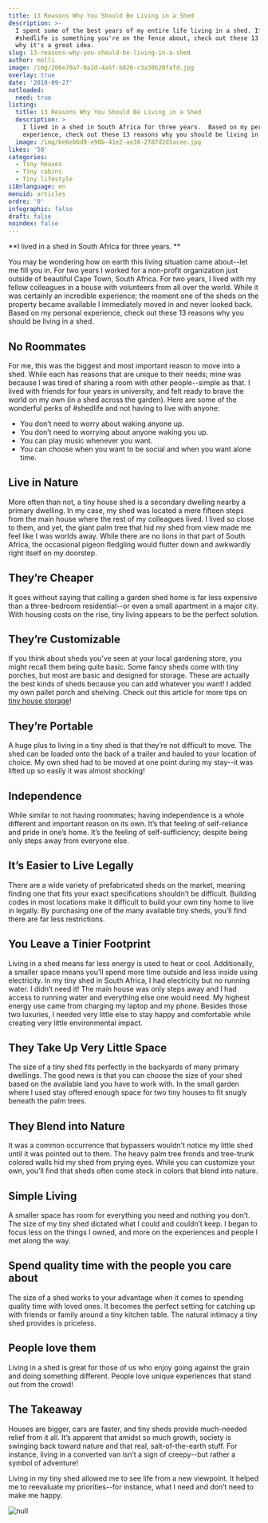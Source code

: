 ```yaml
---
title: 13 Reasons Why You Should Be Living in a Shed
description: >-
  I spent some of the best years of my entire life living in a shed. If
  #shedlife is something you're on the fence about, check out these 13 reasons
  why it's a great idea. 
slug: 13-reasons-why-you-should-be-living-in-a-shed
author: molli
image: /img/206e70a7-0a2d-4a5f-b826-c3a30b20fafd.jpg
overlay: true
date: '2018-09-27'
notloaded:
  need: true
listing:
  title: 13 Reasons Why You Should Be Living in a Shed
  description: >
    I lived in a shed in South Africa for three years.  Based on my personal
    experience, check out these 13 reasons why you should be living in a shed.
  image: /img/be6eb6d9-e90b-41e2-ae38-2f87d2d5acee.jpg
likes: '58'
categories:
  - Tiny houses
  - Tiny cabins
  - Tiny lifestyle
i18nlanguage: en
menuid: articles
ordre: '0'
infographic: false
draft: false
noindex: false
---
```

**I lived in a shed in South Africa for three years. **

You may be wondering how on earth this living situation came about--let me fill you in. For two years I worked for a non-profit organization just outside of beautiful Cape Town, South Africa. For two years, I lived with my fellow colleagues in a house with volunteers from all over the world. While it was certainly an incredible experience; the moment one of the sheds on the property became available I immediately moved in and never looked back. Based on my personal experience, check out these 13 reasons why you should be living in a shed.

## No Roommates

For me, this was the biggest and most important reason to move into a shed. While each has reasons that are unique to their needs; mine was because I was tired of sharing a room with other people--simple as that. I lived with friends for four years in university, and felt ready to brave the world on my own (in a shed across the garden). Here are some of the wonderful perks of #shedlife and not having to live with anyone:

* You don’t need to worry about waking anyone up.
* You don’t need to worrying about anyone waking you up.
* You can play music whenever you want.
* You can choose when you want to be social and when you want alone time. 

## Live in Nature

More often than not, a tiny house shed is a secondary dwelling nearby a primary dwelling. In my case, my shed was located a mere fifteen steps from the main house where the rest of my colleagues lived. I lived so close to them, and yet, the giant palm tree that hid my shed from view made me feel like I was worlds away. While there are no lions in that part of South Africa, the occasional pigeon fledgling would flutter down and awkwardly right itself on my doorstep. 

## They’re Cheaper

It goes without saying that calling a garden shed home is far less expensive than a three-bedroom residential--or even a small apartment in a major city. With housing costs on the rise, tiny living appears to be the perfect solution.

## They’re Customizable

If you think about sheds you’ve seen at your local gardening store, you might recall them being quite basic. Some fancy sheds come with tiny porches, but most are basic and designed for storage. These are actually the best kinds of sheds because you can add whatever you want! I added my own pallet porch and shelving. Check out this article for more tips on [tiny house storage](https://www.tinysociety.co/articles/smart-tiny-house-storage-ideas/)!

## They’re Portable

A huge plus to living in a tiny shed is that they’re not difficult to move. The shed can be loaded onto the back of a trailer and hauled to your location of choice. My own shed had to be moved at one point during my stay--it was lifted up so easily it was almost shocking!

## Independence

While similar to not having roommates; having independence is a whole different and important reason on its own. It’s that feeling of self-reliance and pride in one’s home. It’s the feeling of self-sufficiency; despite being only steps away from everyone else.

## It’s Easier to Live Legally

There are a wide variety of prefabricated sheds on the market, meaning finding one that fits your exact specifications shouldn’t be difficult. Building codes in most locations make it difficult to build your own tiny home to live in legally. By purchasing one of the many available tiny sheds, you’ll find there are far less restrictions. 

## You Leave a Tinier Footprint

Living in a shed means far less energy is used to heat or cool. Additionally, a smaller space means you’ll spend more time outside and less inside using electricity. In my tiny shed in South Africa, I had electricity but no running water. I didn’t need it! The main house was only steps away and I had access to running water and everything else one would need. My highest energy use came from charging my laptop and my phone. Besides those two luxuries, I needed very little else to stay happy and comfortable while creating very little environmental impact. 

## They Take Up Very Little Space

The size of a tiny shed fits perfectly in the backyards of many primary dwellings. The good news is that you can choose the size of your shed based on the available land you have to work with. In the small garden where I used stay offered enough space for two tiny houses to fit snugly beneath the palm trees. 

## They Blend into Nature

It was a common occurrence that bypassers wouldn’t notice my little shed until it was pointed out to them. The heavy palm tree fronds and tree-trunk colored walls hid my shed from prying eyes. While you can customize your own, you’ll find that sheds often come stock in colors that blend into nature.

## Simple Living

A smaller space has room for everything you need and nothing you don’t. The size of my tiny shed dictated what I could and couldn’t keep. I began to focus less on the things I owned, and more on the experiences and people I met along the way.  

## Spend quality time with the people you care about

The size of a shed works to your advantage when it comes to spending quality time with loved ones. It becomes the perfect setting for catching up with friends or family around a tiny kitchen table. The natural intimacy a tiny shed provides is priceless. 

## People love them

Living in a shed is great for those of us who enjoy going against the grain and doing something different. People love unique experiences that stand out from the crowd!

## The Takeaway

Houses are bigger, cars are faster, and tiny sheds provide much-needed relief from it all. It’s apparent that amidst so much growth, society is swinging back toward nature and that real, salt-of-the-earth stuff. For instance, living in a converted van isn’t a sign of creepy--but rather a symbol of adventure! 

Living in my tiny shed allowed me to see life from a new viewpoint. It helped me to reevaluate my priorities--for instance, what I need and don’t need to make me happy. 

![null](/img/15895199_10154746120451421_3335977322126780849_n.jpg)

